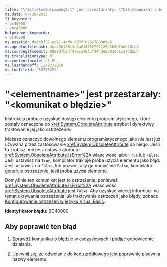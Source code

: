 ```yaml
---
title: "\"&lt;elementname&gt;\" jest przestarzały: \"&lt;komunikat o błędzie&gt;\""
ms.date: 07/20/2015
f1_keywords:
- bc40000
- vbc40000
helpviewer_keywords:
- BC40000
ms.assetid: dade0f57-eca1-4dd0-b978-020678838be6
ms.openlocfilehash: 4eac5818011a3a844702797126d3b5e74dd28cb2
ms.sourcegitcommit: 0888d7b24f475c346a3f444de8d83ec1ca7cd234
ms.translationtype: MT
ms.contentlocale: pl-PL
ms.lasthandoff: 12/22/2018
ms.locfileid: "53775229"
---
```

# <a name="ltelementnamegt-is-obsolete-lterrormessagegt"></a>"&lt;elementname&gt;" jest przestarzały: "&lt;komunikat o błędzie&gt;"
Instrukcja próbuje uzyskać dostęp elementu programistycznego, które zostały oznaczone do <xref:System.ObsoleteAttribute> atrybut i dyrektywy traktowanie jej jako ostrzeżenie.  
  
 Możesz oznaczyć dowolnego elementu programistycznego jako nie jest już używana przez zastosowanie <xref:System.ObsoleteAttribute> do niego. Jeśli to zrobisz, możesz ustawić atrybutu <xref:System.ObsoleteAttribute.IsError%2A> właściwości albo `True` lub `False`. Jeśli ustawisz na `True`, kompilator traktuje próba użycia elementu jako błąd. Jeśli ustawisz na `False`, lub pozwól, aby go domyślnie `False`, kompilator generuje ostrzeżenie, jeśli próba użycia elementu.  
  
 Domyślnie ten komunikat jest to ostrzeżenie, ponieważ <xref:System.ObsoleteAttribute.IsError%2A> właściwość <xref:System.ObsoleteAttribute> jest `False`. Aby uzyskać więcej informacji na temat ukrywania ostrzeżenia lub traktowanie ostrzeżeń jako błędy, zobacz [Konfigurowanie ostrzeżeń w języku Visual Basic](/visualstudio/ide/configuring-warnings-in-visual-basic).  
  
 **Identyfikator błędu:** BC40000  
  
## <a name="to-correct-this-error"></a>Aby poprawić ten błąd  
  
1.  Sprawdź komunikat o błędzie w cudzysłowach i podjąć odpowiednie działania.  
  
2.  Upewnij się, że odwołanie do kodu źródłowego jest poprawnie pisownia nazwy elementu.
